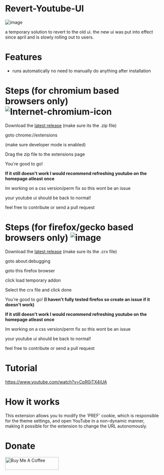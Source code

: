 # Revert-Youtube-UI
![image](https://user-images.githubusercontent.com/72956230/235823261-90d377f1-94e0-4363-a849-455e61e8caef.png)

a temporary solution to revert to the old ui. the new ui was put into effect since april and is slowly rolling out to users.

# Features
- runs automatically no need to manually do anything after installation

# Steps (for chromium based browsers only) ![Internet-chromium-icon](https://user-images.githubusercontent.com/72956230/236043122-0efca4d4-a0dd-4e41-a988-3987abf47c4d.png)

Download the <a href="https://github.com/apersongithub/Revert-YouTube-UI/releases/">latest release</a> (make sure its the .zip file)

goto chrome://extensions

(make sure developer mode is enabled)

Drag the zip file to the extensions page

You're good to go!

**If it still doesn't work I would recommend refreshing youtube on the homepage atleast once**

Im working on a css version/perm fix so this wont be an issue

your youtube ui should be back to normal!

feel free to contribute or send a pull request

# Steps (for firefox/gecko based browsers only) ![image](https://user-images.githubusercontent.com/72956230/236042813-7fd67995-87b6-4d89-94dc-2c4974a81fc1.png)


Download the <a href="https://github.com/apersongithub/Revert-YouTube-UI/releases/">latest release</a> (make sure its the .crx file)

goto about:debugging

goto this firefox browser

click load temporary addon

Select the crx file and click done

You're good to go! **(I haven't fully tested firefox so create an issue if it doesn't work)**

**If it still doesn't work I would recommend refreshing youtube on the homepage atleast once**

Im working on a css version/perm fix so this wont be an issue

your youtube ui should be back to normal!

feel free to contribute or send a pull request


# Tutorial
https://www.youtube.com/watch?v=CpR0jTX4iUA

# How it works
This extension allows you to modify the 'PREF' cookie, which is responsible for the theme settings, and open YouTube in a non-dynamic manner, making it possible for the extension to change the URL autonomously.


# Donate
<a href="https://www.buymeacoffee.com/aperson" target="_blank"><img src="https://cdn.buymeacoffee.com/buttons/default-orange.png" alt="Buy Me A Coffee" height="41" width="174"></a>
